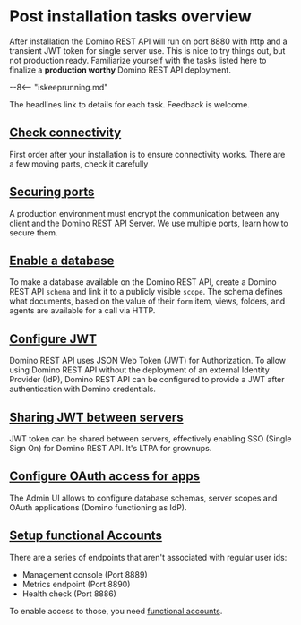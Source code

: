 # Post installation tasks overview

After installation the Domino REST API will run on port 8880 with http and a transient JWT token for single server use. This is nice to try things out, but not production ready. Familiarize yourself with the tasks listed here to finalize a **production worthy** Domino REST API deployment.

--8<-- "iskeeprunning.md"

The headlines link to details for each task. Feedback is welcome.

## [Check connectivity](./connectivity.md)

First order after your installation is to ensure connectivity works. There are a few moving parts, check it carefully

## [Securing ports](../installconfig/configuringPorts.md)

A production environment must encrypt the communication between any client and the Domino REST API Server. We use multiple ports, learn how to secure them.

## [Enable a database](../../howto/database/enablingadb.md)

To make a database available on the Domino REST API, create a Domino REST API `schema` and link it to a publicly visible `scope`. The schema defines what documents, based on the value of their `form` item, views, folders, and agents are available for a call via HTTP.

## [Configure JWT](../../references/security/authentication.md)

Domino REST API uses JSON Web Token (JWT) for Authorization. To allow using Domino REST API without the deployment of an external Identity Provider (IdP), Domino REST API can be configured to provide a JWT after authentication with Domino credentials.

## [Sharing JWT between servers](../../references/security/encryption.md)

JWT token can be shared between servers, effectively enabling SSO (Single Sign On) for Domino REST API. It's LTPA for grownups.

## [Configure OAuth access for apps](../../tutorial/adminui.md)

The Admin UI allows to configure database schemas, server scopes and OAuth applications (Domino functioning as IdP).

## [Setup functional Accounts](../installconfig/setupfunctionalaccount.md)

There are a series of endpoints that aren't associated with regular user ids:

- Management console (Port 8889)
- Metrics endpoint (Port 8890)
- Health check (Port 8886)

To enable access to those, you need [functional accounts](../../references/functionalUsers.md).
